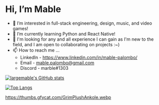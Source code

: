 
<h1> Hi, I’m Mable </h1>

- 👀 I’m interested in full-stack engineering, design, music, and video games! 
- 🌱 I’m currently learning Python and React Native!
- 💞️ I'm looking for any and all experience I can gain as I'm new to the field, and I am open to collaborating on projects :~)
- 📫 How to reach me ...
  - LinkedIn - https://www.linkedin.com/in/mable-palombo/
  - Email - mable.palombo@gmail.com
  - Discord - marble#1303

<!---
largemable/largemable is a ✨ special ✨ repository because its `README.md` (this file) appears on your GitHub profile.
You can click the Preview link to take a look at your changes.
--->
[![largemable's GitHub stats](https://github-readme-stats.vercel.app/api?username=largemable&theme=graywhite&count_private=true)](https://github.com/largemable/github-readme-stats)

[![Top Langs](https://github-readme-stats.vercel.app/api/top-langs/?username=largemable&layout=compact)](https://github.com/largemable/github-readme-stats)

https://thumbs.gfycat.com/GrimPlushAnkole.webp
